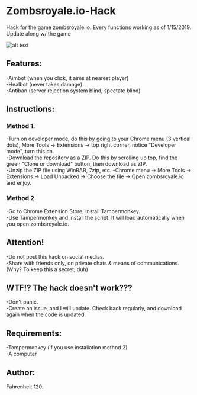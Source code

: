 # Zombsroyale.io-Hack
Hack for the game zombsroyale.io. Every functions working as of 1/15/2019. Update along w/ the game

![alt text](https://veedif.com/files/thumbs/zombsroyale-io.jpg)

## Features: 
-Aimbot (when you click, it aims at nearest player)<BR>
-Healbot (never takes damage)<BR>
-Antiban (server rejection system blind, spectate blind)<BR>

## Instructions: 
### Method 1.<BR>
-Turn on developer mode, do this by going to your Chrome menu (3 vertical dots), More Tools -> Extensions -> top right corner, notice "Developer mode", turn this on.<BR>
-Download the repository as a ZIP. Do this by scrolling up top, find the green "Clone or download" button, then download as ZIP.<BR>
-Unzip the ZIP file using WinRAR, 7zip, etc.
-Chrome menu -> More Tools -> Extensions -> Load Unpacked -> Choose the file -> Open zombsroyale.io and enjoy.<BR>

### Method 2.<BR>
-Go to Chrome Extension Store, Install Tampermonkey.<BR>
-Use Tampermonkey and install the script. It will load automatically when you open zombsroyale.io.<BR>

## Attention!
-Do not post this hack on social medias. <BR>
-Share with friends only, on private chats & means of communications. (Why? To keep this a secret, duh)<BR>

## WTF!? The hack doesn't work???
-Don't panic. <BR>
-Create an issue, and I will update. Check back regularly, and download again when the code is updated.<BR>

## Requirements: 
-Tampermonkey (if you use installation method 2)<BR>
-A computer<BR>

## Author: 
Fahrenheit 120.
